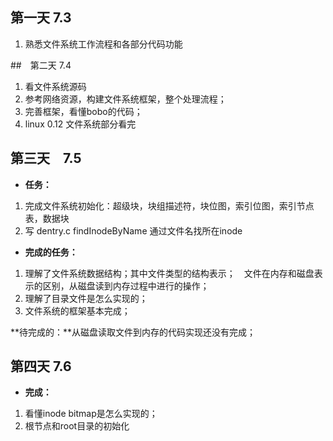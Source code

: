 ## 第一天 7.3
1. 熟悉文件系统工作流程和各部分代码功能

##　第二天 7.4
1. 看文件系统源码
2. 参考网络资源，构建文件系统框架，整个处理流程；
3. 完善框架，看懂bobo的代码；　
4. linux 0.12 文件系统部分看完

## 第三天　7.5
+ **任务：**　
1. 完成文件系统初始化：超级块，块组描述符，块位图，索引位图，索引节点表，数据块
2. 写 dentry.c findInodeByName 通过文件名找所在inode

+ **完成的任务：**
1. 理解了文件系统数据结构；其中文件类型的结构表示；　文件在内存和磁盘表示的区别，从磁盘读到内存过程中进行的操作；
2. 理解了目录文件是怎么实现的；
3. 文件系统的框架基本完成；

**待完成的：**从磁盘读取文件到内存的代码实现还没有完成；　

## 第四天 7.6
+ **完成：**
1. 看懂inode bitmap是怎么实现的；
2. 根节点和root目录的初始化